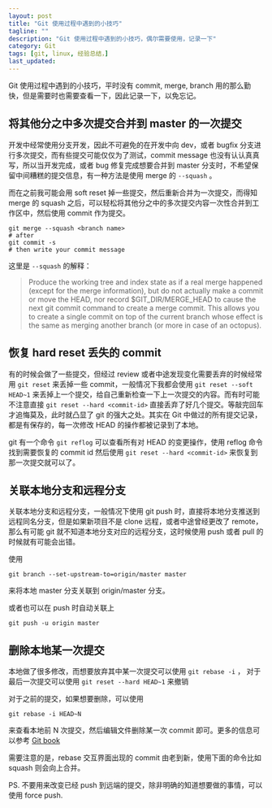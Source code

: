 ```yaml
---
layout: post
title: "Git 使用过程中遇到的小技巧"
tagline: ""
description: "Git 使用过程中遇到的小技巧，偶尔需要使用，记录一下"
category: Git
tags: [git, linux, 经验总结，]
last_updated:
---
```


Git 使用过程中遇到的小技巧，平时没有 commit, merge, branch 用的那么勤快，但是需要时也需要查看一下，因此记录一下，以免忘记。

## 将其他分之中多次提交合并到 master 的一次提交

开发中经常使用分支开发，因此不可避免的在开发中向 dev，或者 bugfix 分支进行多次提交，而有些提交可能仅仅为了测试，commit message 也没有认认真真写，所以当开发完成，或者 bug 修复完成想要合并到 master 分支时，不希望保留中间糟糕的提交信息，有一种方法是使用 merge 的 `--squash` 。

而在之前我可能会用 soft reset 掉一些提交，然后重新合并为一次提交，而得知 merge 的 squash 之后，可以轻松将其他分之中的多次提交内容一次性合并到工作区中，然后使用 commit 作为提交。

	git merge --squash <branch name>
	# after
	git commit -s
	# then write your commit message

这里是 `--squash` 的解释：

> Produce the working tree and index state as if a real merge happened (except for the merge information), but do not actually make a commit or move the HEAD, nor record $GIT_DIR/MERGE_HEAD to cause the next git commit command to create a merge commit. This allows you to create a single commit on top of the current branch whose effect is the same as merging another branch (or more in case of an octopus).


## 恢复 hard reset 丢失的 commit

有的时候会做了一些提交，但经过 review 或者中途发现变化需要丢弃的时候经常用 `git reset` 来丢掉一些 commit，一般情况下我都会使用 `git reset --soft HEAD~1` 来丢掉上一个提交，给自己重新检查一下上一次提交的内容。而有时可能不注意直接 `git reset --hard <commit-id>` 直接丢弃了好几个提交。等敲完回车才追悔莫及，此时就凸显了 git 的强大之处。其实在 Git 中做过的所有提交记录，都是有保存的，每一次修改 HEAD 的操作都被记录到了本地。

git 有一个命令 `git reflog` 可以查看所有对 HEAD 的变更操作，使用 reflog 命令找到需要恢复的 commit id 然后使用 `git reset --hard <commit-id>` 来恢复到那一次提交就可以了。


## 关联本地分支和远程分支

关联本地分支和远程分支，一般情况下使用 git push 时，直接将本地分支推送到远程同名分支，但是如果新项目不是 clone 远程，或者中途曾经更改了 remote，那么有可能 git 就不知道本地分支对应的远程分支，这时候使用 push 或者 pull 的时候就有可能会出错。

使用

    git branch --set-upstream-to=origin/master master

来将本地 master 分支关联到 origin/master 分支。

或者也可以在 push 时自动关联上

    git push -u origin master


## 删除本地某一次提交

本地做了很多修改，而想要放弃其中某一次提交可以使用 `git rebase -i` ， 对于最后一次提交可以使用 `git reset --hard HEAD~1` 来撤销

对于之前的提交，如果想要删除，可以使用

	git rebase -i HEAD~N

来查看本地前 N 次提交，然后编辑文件删除某一次 commit 即可。更多的信息可以参考 [Git book](http://git-scm.com/book/en/Git-Branching-Rebasing)

需要注意的是，rebase 交互界面出现的 commit 由老到新，使用下面的命令比如 squash 则会向上合并。

PS. 不要用来改变已经 push 到远端的提交，除非明确的知道想要做的事情，可以使用 force push.
